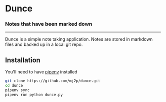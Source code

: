 # Dunce
### Notes that have been marked down

---

Dunce is a simple note taking application. Notes are stored in markdown files and backed up in a local git repo.

## Installation
You'll need to have [pipenv](https://pipenv.pypa.io/en/latest/) installed
```bash
git clone https://github.com/mj2p/dunce.git
cd dunce
pipenv sync
pipenv run python dunce.py
```
